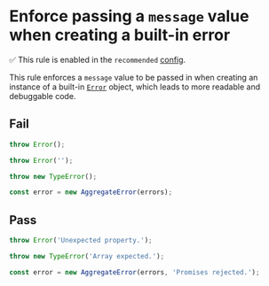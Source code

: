 # Enforce passing a `message` value when creating a built-in error

✅ This rule is enabled in the `recommended` [config](https://github.com/sindresorhus/eslint-plugin-unicorn#preset-configs).

<!-- end auto-generated rule header -->
<!-- Do not manually modify this header. Run: `npm run fix:eslint-docs` -->

This rule enforces a `message` value to be passed in when creating an instance of a built-in [`Error`](https://developer.mozilla.org/en-US/docs/Web/JavaScript/Reference/Global_Objects/Error) object, which leads to more readable and debuggable code.

## Fail

```js
throw Error();
```

```js
throw Error('');
```

```js
throw new TypeError();
```

```js
const error = new AggregateError(errors);
```

## Pass

```js
throw Error('Unexpected property.');
```

```js
throw new TypeError('Array expected.');
```

```js
const error = new AggregateError(errors, 'Promises rejected.');
```
